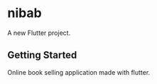 # nibab

A new Flutter project.

## Getting Started

Online book selling application made with flutter.